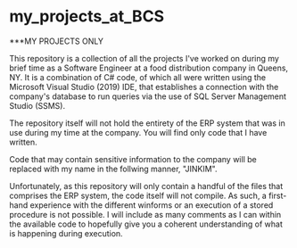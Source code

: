 # my_projects_at_BCS
***MY PROJECTS ONLY

This repository is a collection of all the projects I've worked on during my brief time as a Software Engineer at a food distribution company in Queens, NY.
It is a combination of C# code, of which all were written using the Microsoft Visual Studio (2019) IDE, that establishes a connection with the company's database
to run queries via the use of SQL Server Management Studio (SSMS).

The repository itself will not hold the entirety of the ERP system that was in use during my time at the company. You will find only code that I have written.

Code that may contain sensitive information to the company will be replaced with my name in the follwing manner, "JINKIM".

Unfortunately, as this repository will only contain a handful of the files that comprises the ERP system, the code itself will not compile.
As such, a first-hand experience with the different winforms or an execution of a stored procedure is not possible. I will include as many comments
as I can within the available code to hopefully give you a coherent understanding of what is happening during execution.

